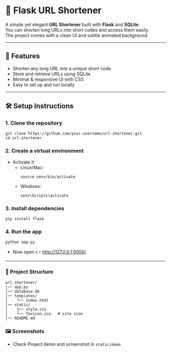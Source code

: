 # 🔗 Flask URL Shortener

A simple yet elegant **URL Shortener** built with **Flask** and **SQLite**.  
You can shorten long URLs into short codes and access them easily.  
The project comes with a clean UI and subtle animated background.

---

## 🚀 Features
- Shorten any long URL into a unique short code
- Store and retrieve URLs using SQLite
- Minimal & responsive UI with CSS
- Easy to set up and run locally

---

## 🛠️ Setup Instructions

### 1. Clone the repository
```
git clone https://github.com/your-username/url-shortener.git
cd url-shortener
```

### 2. Create a virtual environment
- Activate it:
    - Linux/Mac:
        ```
        source venv/bin/activate
        ```
    - Windows:
        ```
        venv\Scripts\activate
        ```

### 3. Install dependencies
```
pip install flask
```

### 4. Run the app
```
python app.py
```

- Now open 👉 http://127.0.0.1:5000/
---

### 📂 Project Structure
```
url_shortener/
│── app.py
│── database.db
│── templates/
│    └── index.html
│── static/
│    ├── style.css
│    └── favicon.ico   # site icon
│── README.md
```
### 🖼️ Screenshots
- Check Project demo and screenshot in `static/demo`